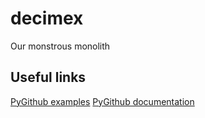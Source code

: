 # decimex
Our monstrous monolith

## Useful links
[PyGithub examples](https://www.programcreek.com/python/example/86161/github.Github)
[PyGithub documentation](https://buildmedia.readthedocs.org/media/pdf/pygithub/latest/pygithub.pdf)
